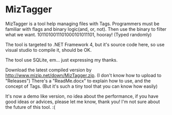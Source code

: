 # MizTagger
MizTagger is a tool help managing files with Tags.
Programmers must be familiar with flags and binary logic(and, or, not). Then use the binary to filter what we want.
1011010011101000101011101, hooray! (Typed randomly)

The tool is targeted to .NET Framework 4, but it's source code here, so use visual studio to compile it, should be OK.

The tool use SQLite, em... just expressing my thanks.

Download the latest compiled version by <http://www.mizip.net/down/MizTagger.zip>. (I don't know how to upload to "Releases")
There's a "ReadMe.docx" to explain how to use, and the concept of Tags. (But it's such a tiny tool that you can know how easily)

It's now a demo like version, no idea about the performance, if you have good ideas or advices, please let me know, thank you!
I'm not sure about the future of this tool. :(
